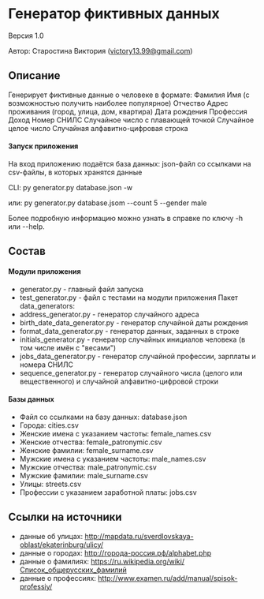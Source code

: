 ﻿# Генератор фиктивных данных

Версия 1.0

Автор: Старостина Виктория (victory13.99@gmail.com)

## Описание
Генерирует фиктивные данные о человеке в формате: 
Фамилия Имя (с возможностью получить наиболее популярное) Отчество Адрес проживания (город, улица, дом, квартира) Дата рождения Профессия Доход Номер СНИЛС Случайное число с плавающей точкой Случайное целое число Случайная алфавитно-цифровая строка

#### Запуск приложения
На вход приложению подаётся база данных: json-файл со ссылками на csv-файлы, в которых хранятся данные

CLI: py generator.py database.json -w

или: py generator.py database.jsom --count 5 --gender male  

Более подробную информацию можно узнать в справке по ключу -h или --help.

## Состав
#### Модули приложения
- generator.py - главный файл запуска
- test_generator.py - файл с тестами на модули приложения
Пакет data_generators:
 - address_generator.py - генератор случайного адреса
 - birth_date_data_generator.py - генератор случайной даты рождения
 - format_data_generator.py - генератор данных, заданных в строке
 - initials_generator.py - генератор случайных инициалов человека (в том числе имён с "весами")
 - jobs_data_generator.py - генератор случайной профессии, зарплаты и номера СНИЛС
 - sequence_generator.py - генератор случайного числа (целого или вещественного) и случайной алфавитно-цифровой строки
#### Базы данных
- Файл со ссылками на базу данных: database.json
 - Города: cities.csv
 - Женские имена с указанием частоты: female_names.csv
 - Женские отчества: female_patronymic.csv
 - Женские фамилии: female_surname.csv
 - Мужские имена с указанием частоты: male_names.csv
 - Мужские отчества: male_patronymic.csv
 - Мужские фамилии: male_surname.csv
 - Улицы: streets.csv
 - Профессии с указанием заработной платы: jobs.csv


## Ссылки на источники
 - данные об улицах: http://mapdata.ru/sverdlovskaya-oblast/ekaterinburg/ulicy/
 - данные о городах: http://города-россия.рф/alphabet.php
 - данные о фамилиях: https://ru.wikipedia.org/wiki/Список_общерусских_фамилий
 - данные о профессиях: http://www.examen.ru/add/manual/spisok-professiy/
